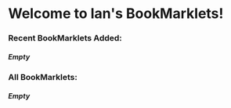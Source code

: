 <html>
  <body>
    <h1>Welcome to Ian's BookMarklets!</h1>
    <h3>Recent BookMarklets Added:</h3>
    <h5>Empty</h5>
    <h3>All BookMarklets:</h3>
    <h5>Empty</h5> 
  </body>
</html>
